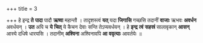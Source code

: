+++
title = 3

+++
हे इन्द्र **ते** **पादा** पादौ **ऋष्वा** महान्तौ । तादृशस्त्वं **यत्** यदा **जिगासि** गच्छसि तदानीं **वाजाः** ऋभवः **अवर्धन** अवर्धयन् । **उत** अपि च **ये** **चित्** ये कैचन देवाः सन्ति तेऽप्यवर्धयन् । हे **इन्द्र** **त्वं** **सहस्रं** सालावृकान् **आसन्** आस्ये दधिषे धारयसि । तदानीम् **अश्विना** अश्विनावपि **आ** **ववृत्याः** आवर्तयेः ॥